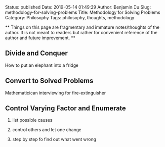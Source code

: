 Status: published
Date: 2019-05-14 01:49:29
Author: Benjamin Du
Slug: methodology-for-solving-problems
Title: Methodology for Solving Problems
Category: Philosophy
Tags: philosophy, thoughts, methodology

**
Things on this page are fragmentary and immature notes/thoughts of the author.
It is not meant to readers but rather for convenient reference of the author and future improvement.
**

## Divide and Conquer

How to put an elephant into a fridge

## Convert to Solved Problems

Mathematicican interviewing for fire-extinguisher

## Control Varying Factor and Enumerate

1. list possible causes 

2. control others and let one change

3. step by step fo find out what went wrong
